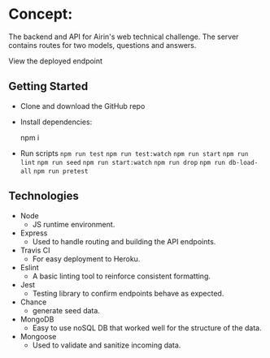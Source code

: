 # Concept:

The backend and API for Airin's web technical challenge. The server contains routes for two models, questions and answers. 

View the deployed endpoint

## Getting Started

 - Clone and download the GitHub repo
 - Install dependencies:
	
    npm i
 - Run scripts 
 `npm run test`
 `npm run test:watch`
 `npm run start`
 `npm run lint`
 `npm run seed`
 `npm run start:watch`
 `npm run drop`
 `npm run db-load-all`
 `npm run pretest`
## Technologies
 - Node
	 - JS runtime environment.
 - Express
	 - Used to handle routing and building the API endpoints.
 - Travis CI
    -   For easy deployment to Heroku.
 - Eslint
    -  A basic linting tool to reinforce consistent formatting.
- Jest
	- Testing library to confirm endpoints behave as expected.
- Chance
	- generate seed data.
- MongoDB
	- Easy to use noSQL DB that worked well for the structure of the data.
- Mongoose
	- Used to validate and sanitize incoming data.